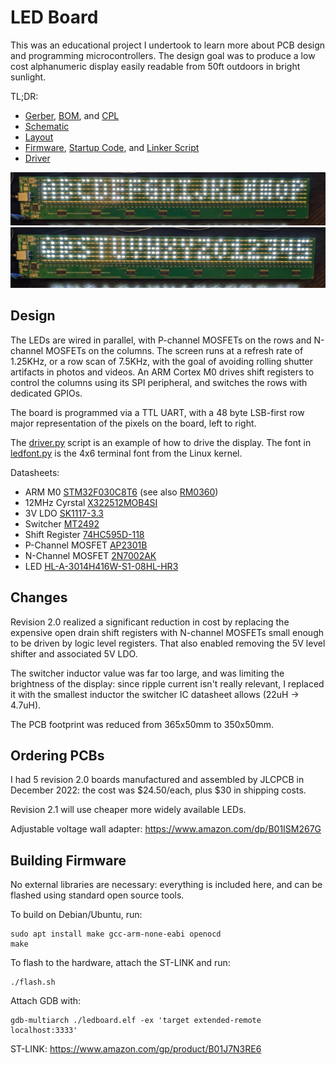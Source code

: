 LED Board
=========

This was an educational project I undertook to learn more about PCB design and
programming microcontrollers. The design goal was to produce a low cost
alphanumeric display easily readable from 50ft outdoors in bright sunlight.

TL;DR:

* [Gerber](prod/v020-GERBER.zip), [BOM](prod/v020-BOM.csv), and [CPL](prod/v020-CPL.csv)
* [Schematic](prod/v020-SCHEMATIC.pdf)
* [Layout](prod/v020-LAYOUT.pdf)
* [Firmware](firmware.c), [Startup Code](start.s), and [Linker Script](link.ld)
* [Driver](driver.py)

![](img/font2.jpg)
![](img/font1.jpg)

Design
------

The LEDs are wired in parallel, with P-channel MOSFETs on the rows and N-channel
MOSFETs on the columns. The screen runs at a refresh rate of 1.25KHz, or a row
scan of 7.5KHz, with the goal of avoiding rolling shutter artifacts in photos
and videos. An ARM Cortex M0 drives shift registers to control the columns using
its SPI peripheral, and switches the rows with dedicated GPIOs.

The board is programmed via a TTL UART, with a 48 byte LSB-first row major
representation of the pixels on the board, left to right.

The [driver.py](driver.py) script is an example of how to drive the display. The
font in [ledfont.py](ledfont.py) is the 4x6 terminal font from the Linux kernel.

Datasheets:

* ARM M0 [STM32F030C8T6](https://datasheet.lcsc.com/lcsc/1811061717_STMicroelectronics-STM32F030C8T6_C23922.pdf) (see also [RM0360](https://www.st.com/resource/en/reference_manual/dm00091010-stm32f030x4-x6-x8-xc-and-stm32f070x6-xb-advanced-arm-based-32-bit-mcus-stmicroelectronics.pdf))
* 12MHz Cyrstal [X322512MOB4SI](https://datasheet.lcsc.com/lcsc/2103291204_Yangxing-Tech-X322512MOB4SI_C70565.pdf)
* 3V LDO [SK1117-3.3](https://datasheet.lcsc.com/lcsc/1811021124_Shikues-SK1117-3-3_C165482.pdf)
* Switcher [MT2492](https://datasheet.lcsc.com/lcsc/1810262207_XI-AN-Aerosemi-Tech-MT2492_C89358.pdf)
* Shift Register [74HC595D-118](https://datasheet.lcsc.com/lcsc/1811021715_Nexperia-74HC595D-118_C5947.pdf)
* P-Channel MOSFET [AP2301B](https://datasheet.lcsc.com/lcsc/2104011233_ALLPOWER-ShenZhen-Quan-Li-Semiconductor-AP2301B_C2763847.pdf)
* N-Channel MOSFET [2N7002AK](https://datasheet.lcsc.com/lcsc/2109301154_YFW-2N7002AK_C2898356.pdf)
* LED [HL-A-3014H416W-S1-08HL-HR3](https://datasheet.lcsc.com/lcsc/2009021504_HONGLITRONIC-Hongli-Zhihui--HONGLITRONIC--HL-A-3014H416W-S1-08HL-HR3_C210338.pdf)

Changes
-------

Revision 2.0 realized a significant reduction in cost by replacing the expensive
open drain shift registers with N-channel MOSFETs small enough to be driven by
logic level registers. That also enabled removing the 5V level shifter and
associated 5V LDO.

The switcher inductor value was far too large, and was limiting the brightness
of the display: since ripple current isn't really relevant, I replaced it with
the smallest inductor the switcher IC datasheet allows (22uH -> 4.7uH).

The PCB footprint was reduced from 365x50mm to 350x50mm.

Ordering PCBs
-------------

I had 5 revision 2.0 boards manufactured and assembled by JLCPCB in December
2022: the cost was $24.50/each, plus $30 in shipping costs.

Revision 2.1 will use cheaper more widely available LEDs.

Adjustable voltage wall adapter: https://www.amazon.com/dp/B01ISM267G

Building Firmware
-----------------

No external libraries are necessary: everything is included here, and can be
flashed using standard open source tools.

To build on Debian/Ubuntu, run:

	sudo apt install make gcc-arm-none-eabi openocd
	make

To flash to the hardware, attach the ST-LINK and run:

	./flash.sh

Attach GDB with:

	gdb-multiarch ./ledboard.elf -ex 'target extended-remote localhost:3333'

ST-LINK: https://www.amazon.com/gp/product/B01J7N3RE6
